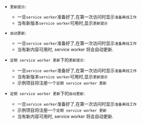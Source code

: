 - `更新提示`:

  - 一旦`service worker`准备好了,在第一次访问时显示`准备离线工作`
  - 当有新版本`service worker`可用时,显示`更新提示`

- `自动更新`:

  - 一旦`service worker`准备好了,在第一次访问时显示`准备离线工作`
  - 当有新内容可用时, service worker 将会自动更新.

- `定期 service worker 更新`下的`更新提示`:

  - 一旦`service worker`准备好了,在第一次访问时显示`准备离线工作`
  - 当有新版本`service worker`可用时,显示`更新提示`
  - 示例项目将注册一个`定期 service worker 更新`

- `定期 service worker 更新`下的`自动更新`:
  - 一旦`service worker`准备好了,在第一次访问时显示`准备离线工作`
  - 示例项目将注册一个`定期 service worker 更新`
  - 当有新内容可用时, service worker 将会自动更新.
